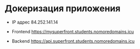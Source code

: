 # Докеризация приложения 

* IP адрес 84.252.141.14 

* Frontend https://mysuperfront.students.nomoredomains.icu 

* Backend https://api.superfront.students.nomoredomains.icu 